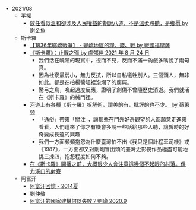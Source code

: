 
- 2021/08
    - 平權
        - [放任看似溫和卻涉及人民權益的胡說八道，不是溫柔聆聽，是鄉愿 by 謝金魚](https://www.facebook.com/517157668296451/posts/4719047898107386/)
    - 斯卡羅
        - [【1836年瑯嶠戰爭】 - 瑯嶠地區的糧、錢、戰 by 戰國福摩薩](https://www.facebook.com/tsiankok/photos/a.103939528678061/110418384696842/)
        - [《斯卡羅》：止戰之殤 by 盧郁佳 2021 年 8 月 24 日](https://www.facebook.com/shi.wu.940/posts/10208778266410884)
            - 我們活在醜陋的現實中，視而不見，反而不滿一齣戲多嘴說了兩句真。
            - 因為社寮最弱小，無力反抗，所以自私犧牲別人。三個頭人，無非如此。都是在柏楊醬缸裡泡爛了的腐屍。
            - 驚弓之鳥，喚起過度反應，證明了創傷不曾隨歷史消逝。我們就活在《斯卡羅》的械鬥裡。
        - [河道上有各種《斯卡羅》拆解術，讚美的有，批評的也不少。 by 蔡蕙頻](https://www.facebook.com/100004853704393/posts/1841465822691857/)
            - 「通俗」帶來「關注」，讓那些在門外好奇觀望的人都願意走進來看看，人們進來了你才有機會多說一些話給那些人聽，讓暫時的好奇變成長遠的興趣
            - 我們一方面頻頻抱怨為什麼臺灣拍不出《我只是個計程車司機》或《1987》，一方面卻又對剛剛冒出頭的臺灣史影視作品極盡可能地挑三揀四，抱怨程度如何不夠。
        - [在《斯卡羅》開播之前，大概很少人會注意這幾個不起眼的村落。保力溪口的射寮](https://www.facebook.com/100000152209729/posts/5084356418246048)
    - 阿富汗
        - [阿富汗回憶 - 2014夏](https://www.facebook.com/627742992/posts/10158404510167993/)
        - [劉仲敬](https://www.facebook.com/ning.hsianghao/posts/10158873481602605)
        - [阿富汗的國家建構何以失敗？劉瑜 2020.9](https://www.facebook.com/eric.hsu.73/posts/4744982028863525)